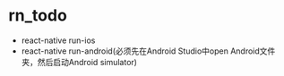 # rn_todo

- react-native run-ios
- react-native run-android(必须先在Android Studio中open Android文件夹，然后启动Android simulator)
